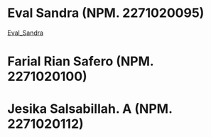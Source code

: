 # Eval Sandra (NPM. 2271020095)
[Eval_Sandra](https://github.com/evalsandra)
# Farial Rian Safero (NPM. 2271020100)
# Jesika Salsabillah. A (NPM. 2271020112)
